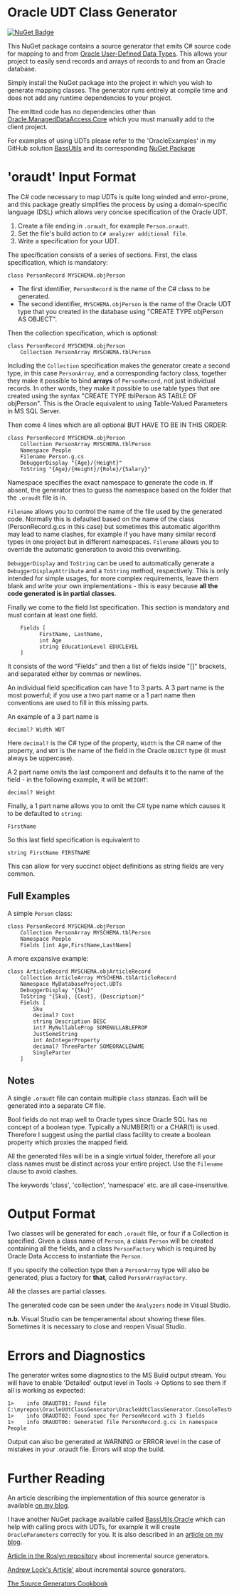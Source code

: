 ﻿# Oracle UDT Class Generator

[![NuGet Badge](https://buildstats.info/nuget/oracleudtclassgenerator)](https://www.nuget.org/packages/OracleUdtClassGenerator/)

This NuGet package contains a source generator that emits C# source code
for mapping to and from
[Oracle User-Defined Data Types](https://docs.oracle.com/en/database/oracle/oracle-data-access-components/19.3.2/odpnt/featUDTs.html#GUID-7913CDD0-CB22-4257-828F-FBCCA3FE9126).
This allows your project to easily send records and arrays of records to and from an
Oracle database.

Simply install the NuGet package into the project in which you wish to generate
mapping classes. The generator runs entirely at compile time and does not add
any runtime dependencies to your project.

The emitted code has no dependencies other than 
[Oracle.ManagedDataAccess.Core](https://www.nuget.org/packages/Oracle.ManagedDataAccess.Core/)
which you must manually add to the client project.

For examples of using UDTs please refer to the 'OracleExamples' in my
GitHub solution [BassUtils](https://www.github.com/PhilipDaniels/BassUtils)
and its corresponding
[NuGet Package](https://www.nuget.org/packages/BassUtils.Oracle)


# 'oraudt' Input Format

The C# code necessary to map UDTs is quite long winded and error-prone,
and this package greatly simplifies the process by using a domain-specific
language (DSL) which allows very concise specification of the Oracle UDT.

1. Create a file ending in `.oraudt`, for example `Person.oraudt`.
2. Set the file's build action to `C# analyzer additional file`.
3. Write a specification for your UDT.

The specification consists of a series of sections. First, the class specification,
which is mandatory:
```
class PersonRecord MYSCHEMA.objPerson
```

* The first identifier, `PersonRecord` is the name of the C# class to be
  generated.
* The second identifier, `MYSCHEMA.objPerson` is the name of the Oracle
  UDT type that you created in the database using "CREATE TYPE objPerson
  AS OBJECT".

Then the collection specification, which is optional:
```
class PersonRecord MYSCHEMA.objPerson
    Collection PersonArray MYSCHEMA.tblPerson
```

Including the `Collection` specification makes the generator create a
second type, in this case `PersonArray`, and a corresponding factory
class, together they make it possible to bind **arrays** of `PersonRecord`,
not just individual records. In other words, they make it possible to
use table types that are created using the syntax "CREATE TYPE tblPerson
AS TABLE OF objPerson". This is the Oracle equivalent to using Table-Valued
Parameters in MS SQL Server.

Then come 4 lines which are all optional BUT HAVE TO BE IN THIS ORDER:

```
class PersonRecord MYSCHEMA.objPerson
    Collection PersonArray MYSCHEMA.tblPerson
    Namespace People
    Filename Person.g.cs
    DebuggerDisplay "{Age}/{Height}"
    ToString "{Age}/{Height}/{Role}/{Salary}"
```

Namespace specifies the exact namespace to generate the code in.
If absent, the generator tries to guess the namespace based on the
folder that the `.oraudt` file is in.

`Filename` allows you to control the name of the file used by the
generated code. Normally this is defaulted based on the name of the
class (PersonRecord.g.cs in this case) but sometimes this automatic
algorithm may lead to name clashes, for example if you have many similar
record types in one project but in different namespaces. `Filename`
allows you to override the automatic generation to avoid this overwriting.

`DebuggerDisplay` and `ToString` can be used to automatically generate
a `DebuggerDisplayAttribute` and a `ToString` method, respectively.
This is only intended for simple usages, for more complex requirements,
leave them blank and write your own implementations - this is easy
because **all the code generated is in partial classes**.

Finally we come to the field list specification. This section is
mandatory and must contain at least one field.

```
    Fields [
          FirstName, LastName,
          int Age
          string EducationLevel EDUCLEVEL
    ]
```

It consists of the word "Fields" and then a list of fields inside
"[]" brackets, and separated either by commas or newlines.

An individual field specification can have 1 to 3 parts. A 3 part
name is the most powerful; if you use a two part name or a 1 part
name then conventions are used to fill in this missing parts.

An example of a 3 part name is

```
decimal? Width WDT
```

Here `decimal?` is the C# type of the property, `Width` is the C#
name of the property, and `WDT` is the name of the field in the
Oracle `OBJECT` type (it must always be uppercase).

A 2 part name omits the last component and defaults it to the name
of the field - in the following example, it will be `WEIGHT`:

```
decimal? Weight
```

Finally, a 1 part name allows you to omit the C# type name which causes it
to be defaulted to `string`:

```
FirstName
```

So this last field specification is equivalent to

```
string FirstName FIRSTNAME
```

This can allow for very succinct object definitions as string fields
are very common.

## Full Examples

A simple `Person` class:

```
class PersonRecord MYSCHEMA.objPerson
    Collection PersonArray MYSCHEMA.tblPerson
    Namespace People
    Fields [int Age,FirstName,LastName]
```

A more expansive example:

```
class ArticleRecord MYSCHEMA.objArticleRecord
    Collection ArticleArray MYSCHEMA.tblArticleRecord
    Namespace MyDatabaseProject.UDTs
    DebuggerDisplay "{Sku}"
    ToString "{Sku}, {Cost}, {Description}"
    Fields [
        Sku
        decimal? Cost
        string Description DESC
        int? MyNullableProp SOMENULLABLEPROP
        JustSomeString
        int AnIntegerProperty
        decimal? ThreeParter SOMEORACLENAME
        SingleParter
    ]
```

## Notes

A single `.oraudt` file can contain multiple `class` stanzas. Each will
be generated into a separate C# file.

Bool fields do not map well to Oracle types since Oracle SQL has no
concept of a boolean type. Typically a NUMBER(1) or a CHAR(1) is used.
Therefore I suggest using the partial class facility to create a 
boolean property which proxies the mapped field.

All the generated files will be in a single virtual folder, therefore
all your class names must be distinct across your entire project. Use
the `Filename` clause to avoid clashes.

The keywords 'class', 'collection', 'namespace' etc. are all case-insensitive.

# Output Format

Two classes will be generated for each `.oraudt` file, or four if a
Collection is specified. Given a class name of `Person`,
a class `Person` will be created containing all the fields, and a
class `PersonFactory` which is required by Oracle Data Acccess to
instantiate the `Person`.

If you specify the collection type then a `PersonArray` type will also be
generated, plus a factory for **that**, called `PersonArrayFactory`.

All the classes are partial classes.

The generated code can be seen under the `Analyzers` node in Visual Studio.

**n.b.** Visual Studio can be temperamental about showing these files.
Sometimes it is necessary to close and reopen Visual Studio.

# Errors and Diagnostics

The generator writes some diagnostics to the MS Build output stream. You will have to
enable 'Detailed' output level in Tools -> Options to see them if all is working as expected:

```text
1>    info ORAUDT01: Found file C:\myrepos\OracleUdtClassGenerator\OracleUdtClassGenerator.ConsoleTestHarness\Person.oraudt
1>    info ORAUDT02: Found spec for PersonRecord with 3 fields
1>    info ORAUDT06: Generated file PersonRecord.g.cs in namespace People
```

Output can also be generated at WARNING or ERROR level in the case of mistakes in
your .oraudt file. Errors will stop the build.

# Further Reading

An article describing the implementation of this source generator
is available
[on my blog](https://www.philipdaniels.com/blog/2022/oracle-udt-class-generator/).

I have another NuGet package available called
[BassUtils.Oracle](https://www.nuget.org/packages/BassUtils.Oracle)
which can help with calling procs with UDTs, for example it will create
`OracleParameters` correctly for you. It is also described in an
[article on my blog](https://www.philipdaniels.com/blog/2021/oracle-from-csharp/).

[Article in the Roslyn repository](https://github.com/dotnet/roslyn/blob/main/docs/features/incremental-generators.md)
about incremental source generators.

[Andrew Lock's Article'](https://andrewlock.net/creating-a-source-generator-part-1-creating-an-incremental-source-generator/)
about incremental source generators.

[The Source Generators Cookbook](https://github.com/dotnet/roslyn/blob/main/docs/features/source-generators.cookbook.md)
